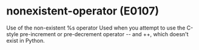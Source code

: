 # nonexistent-operator (E0107)

Use of the non-existent %s operator Used when you attempt to use the
C-style pre-increment or pre-decrement operator -- and ++, which doesn't
exist in Python.
